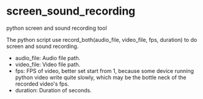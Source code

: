 # screen_sound_recording
python screen and sound recording tool

The python script use record_both(audio_file, video_file, fps, duration) to do screen and sound recording.

- audio_file: Audio file path.
- video_file: Video file path.
- fps: FPS of video, better set start from 1, because some device running python video write quite slowly, which may be the bottle neck of the recorded video's fps.
- duration: Duration of seconds.
